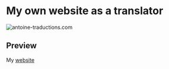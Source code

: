 # My own website as a translator

![antoine-traductions.com](https://user-images.githubusercontent.com/56133015/113713372-8cdf7a80-96e7-11eb-9e38-ba2b69d351fd.jpg)

## Preview

My [website](https://www.antoine-traductions.com/)
